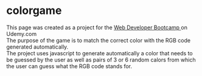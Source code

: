 # colorgame
This page was created as a project for the <a href="https://www.udemy.com/the-web-developer-bootcamp/"> Web Developer Bootcamp </a> on Udemy.com 
<br/>The purpose of the game is to match the correct color with the RGB code generated automatically.
<br/>The project uses javascript to generate automatically a color that needs to be guessed by the user as well as pairs of 3 or 6 random calors from which the user can guess what the RGB code stands for.
